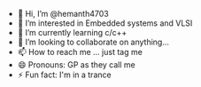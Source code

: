 - 👋 Hi, I’m @hemanth4703
- 👀 I’m interested in Embedded systems and VLSI
- 🌱 I’m currently learning c/c++
- 💞️ I’m looking to collaborate on anything...
- 📫 How to reach me ... just tag me
- 😄 Pronouns: GP as they call me
- ⚡ Fun fact: I'm in a trance

<!---
hemanth4703/hemanth4703 is a ✨ special ✨ repository because its `README.md` (this file) appears on your GitHub profile.
You can click the Preview link to take a look at your changes.
--->

